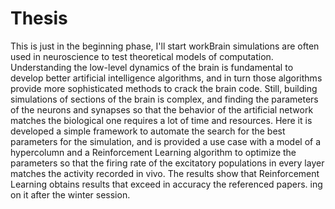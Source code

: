 # Thesis

This is just in the beginning phase, I'll start workBrain simulations are often used in neuroscience to test theoretical models of computation. Understanding the low-level dynamics of the brain is fundamental to develop better artificial intelligence algorithms, and in turn those algorithms provide more sophisticated methods to crack the brain code. 
Still, building simulations of sections of the brain is complex, and finding the parameters of the neurons and synapses so that the behavior of the artificial network matches the biological one requires a lot of time and resources.
Here it is developed a simple framework to automate the search for the best parameters for the simulation, and is provided a use case with a model of a hypercolumn and a Reinforcement Learning algorithm to optimize the parameters so that the firing rate of the excitatory populations in every layer matches the activity recorded in vivo.
The results show that Reinforcement Learning obtains results that exceed in accuracy the referenced papers.
ing on it after the winter session.
